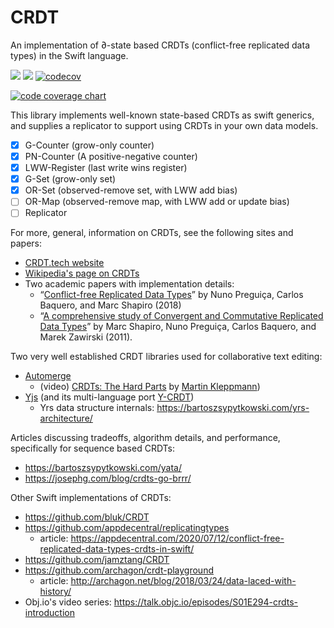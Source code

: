 # CRDT

An implementation of ∂-state based CRDTs (conflict-free replicated data types) in the Swift language.

[![](https://img.shields.io/endpoint?url=https%3A%2F%2Fswiftpackageindex.com%2Fapi%2Fpackages%2Fheckj%2FCRDT%2Fbadge%3Ftype%3Dswift-versions)](https://swiftpackageindex.com/heckj/CRDT)
[![](https://img.shields.io/endpoint?url=https%3A%2F%2Fswiftpackageindex.com%2Fapi%2Fpackages%2Fheckj%2FCRDT%2Fbadge%3Ftype%3Dplatforms)](https://swiftpackageindex.com/heckj/CRDT)
[![codecov](https://codecov.io/gh/heckj/CRDT/branch/main/graph/badge.svg?token=AP68RBHNHM)](https://codecov.io/gh/heckj/CRDT)

[![code coverage chart](https://codecov.io/gh/heckj/CRDT/branch/main/graphs/sunburst.svg?token=AP68RBHNHM)](https://codecov.io/gh/heckj/CRDT)

This library implements well-known state-based CRDTs as swift generics, and supplies a replicator to support using CRDTs in your own data models.

- [x] G-Counter (grow-only counter)
- [x] PN-Counter (A positive-negative counter)
- [x] LWW-Register (last write wins register)
- [X] G-Set (grow-only set)
- [X] OR-Set (observed-remove set, with LWW add bias)
- [ ] OR-Map (observed-remove map, with LWW add or update bias)
- [ ] Replicator

For more, general, information on CRDTs, see the following sites and papers:
- [CRDT.tech website](https://crdt.tech)
- [Wikipedia's page on CRDTs](https://en.wikipedia.org/wiki/Conflict-free_replicated_data_type)
- Two academic papers with implementation details:
  - “[Conflict-free Replicated Data Types](https://arxiv.org/pdf/1805.06358.pdf)” by Nuno Preguiça, Carlos Baquero, and Marc Shapiro (2018)
  - “[A comprehensive study of Convergent and Commutative Replicated Data Types](https://hal.inria.fr/inria-00555588/document)” by Marc Shapiro, Nuno Preguiça, Carlos Baquero, and Marek Zawirski (2011).

Two very well established CRDT libraries used for collaborative text editing:
- [Automerge](https://automerge.org)
  - (video) [CRDTs: The Hard Parts](https://youtu.be/x7drE24geUw) by [Martin Kleppmann](https://martin.kleppmann.com/2020/07/06/crdt-hard-parts-hydra.html))
- [Yjs](https://yjs.dev) (and its multi-language port [Y-CRDT](https://github.com/y-crdt))
  - Yrs data structure internals: https://bartoszsypytkowski.com/yrs-architecture/

Articles discussing tradeoffs, algorithm details, and performance, specifically for sequence based CRDTs:
- https://bartoszsypytkowski.com/yata/
- https://josephg.com/blog/crdts-go-brrr/

Other Swift implementations of CRDTs:
- https://github.com/bluk/CRDT
- https://github.com/appdecentral/replicatingtypes
    - article: https://appdecentral.com/2020/07/12/conflict-free-replicated-data-types-crdts-in-swift/
- https://github.com/jamztang/CRDT
- https://github.com/archagon/crdt-playground
  - article: http://archagon.net/blog/2018/03/24/data-laced-with-history/
- Obj.io's video series: https://talk.objc.io/episodes/S01E294-crdts-introduction
